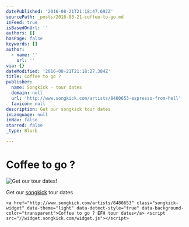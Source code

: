 ```yaml
---
datePublished: '2016-08-21T21:18:47.692Z'
sourcePath: _posts/2016-08-21-coffee-to-go.md
inFeed: true
isBasedOnUrl: ''
authors: []
hasPage: false
keywords: []
author:
  - name: ''
    url: ''
via: {}
dateModified: '2016-08-21T21:18:27.384Z'
title: Coffee to go ?
publisher:
  name: Songkick - tour dates
  domain: null
  url: 'http://www.songkick.com/artists/8480653-espresso-from-hell'
  favicon: null
description: Get our songkick tour dates
inLanguage: null
inNav: false
starred: false
_type: Blurb

---
```

# Coffee to go ?
![Get our tour dates!](https://the-grid-user-content.s3-us-west-2.amazonaws.com/aefe127b-4303-46d2-a93a-3cdd7de57db0.jpg)

Get our [songkick][0] tour dates

    <a href="http://www.songkick.com/artists/8480653" class="songkick-widget" data-theme="light" data-detect-style="true" data-background-color="transparent">Coffee to go ? EFH tour dates</a> <script src="//widget.songkick.com/widget.js"></script>



[0]: http://www.songkick.com/artists/8480653-espresso-from-hell